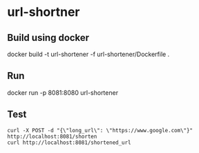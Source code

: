 # url-shortner

## Build using docker 

docker build -t url-shortener -f url-shortener/Dockerfile .

## Run 

docker run -p 8081:8080 url-shortener

## Test

```
curl -X POST -d "{\"long_url\": \"https://www.google.com\"}" http://localhost:8081/shorten
curl http://localhost:8081/shortened_url
```